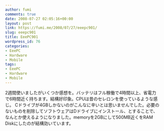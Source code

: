 ```yaml
---
author: fumi
comments: true
date: 2008-07-27 02:05:16+00:00
layout: post
link: https://fumi.me/2008/07/27/eeepc901/
slug: eeepc901
title: EeePC901
wordpress_id: 76
categories:
- EeePC
- Hardware
- Mobile
tags:
- EeePC
- Hardware
- Mobile
---
```


2週間使いましたがいくつか感想を。バッテリはフル稼働で4時間以上、省電力で6時間近く持ちます。結構好印象。CPUは昔のセレロンを使っているような感じ。
Cドライブが4GBしかないのがこんなに辛いとは思いませんでした。必要のないものを削除してソフトウェアはDドライブにインストール、とすることで、なんとか使えるようになりました。memoryを2GBにして500MB近くをRAM Diskにしたのが結構効いています。
